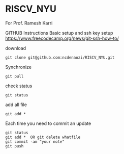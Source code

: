 # RISCV_NYU
For Prof. Ramesh Karri

GITHUB Instructions
Basic setup and ssh key setup
https://www.freecodecamp.org/news/git-ssh-how-to/

download
```
git clone git@github.com:ncdenaozi/RISCV_NYU.git
```

Synchronize
```
git pull
```

check status
```
git status
```

add all file
```
git add * 
```

Each time you need to commit an update
```
git status
git add *  OR git delete whatfile
git commit -am "your note"
git push
```